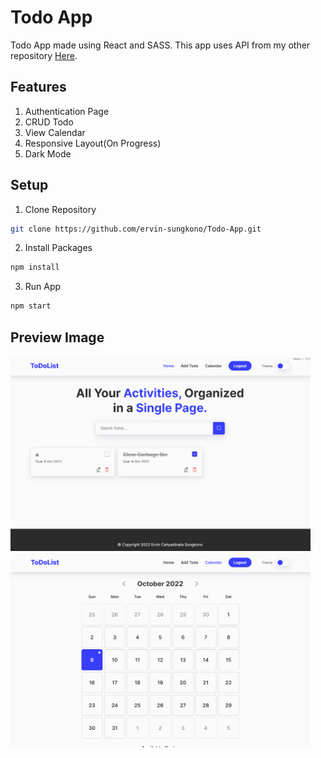 # Todo App
Todo App made using React and SASS. This app uses API from my other repository [Here](https://github.com/ervin-sungkono/Todo-App-API).

## Features
1. Authentication Page
2. CRUD Todo
3. View Calendar
4. Responsive Layout(On Progress)
5. Dark Mode

## Setup
1. Clone Repository
```sh
git clone https://github.com/ervin-sungkono/Todo-App.git
```
2. Install Packages
```sh
npm install
```
3. Run App
```sh
npm start
```

## Preview Image
<img src="./src/assets/preview-img.png" alt="Preview Image" width=480>
<img src="./src/assets/preview-img-2.png" alt="Preview Image" width=480>
